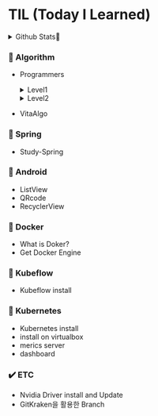 # TIL (Today I Learned)

<details>
<summary>Github Stats🐤</summary>
  
[![Anurag's github stats](https://github-readme-stats.vercel.app/api?username=Kim-SuBin)](https://github.com/anuraghazra/github-readme-stats)

</details>

### 📕 Algorithm
- Programmers
  <details><summary>Level1</summary>
  
  - 두 정수 사이의 합
  - 문자열 내림차순으로 배치하기
  - 평균 구하기
  - 약수의 합
  - 짝수와 홀수
  - 수박수박수박수박수박수?
  - 자릿수 더하기
  - 나누어 떨어지는 숫자 배열
  - 제일 작은 수 제거하기
  - 서울에서 김서방 찾기
  - 가운데 글자 가져오기
  - 같은 숫자는 싫어
  - 문자열 내 마음대로 정렬하기
  - 문자열 내 p와 y의 개수
  - 문자열을 정수로 바꾸기
  - 문자열 다루기 기본
  - 이상한 문자 만들기
  - x만큼 간격이 있는 n개의 숫자
  - 핸드폰 번호 가리기
  - 직사각형 별찍기
  - 정수 내림차순으로 배치하기
  - 자연수 뒤집어 배열로 만들기
  - 하샤드 수
  - 정수 제곱근 판별
  - 소수 찾기
  - 최대공약수와 최소공배수
  - 콜라츠 추측
  - 행렬의 덧셈
  - 2016년
  - 시저 암호
  - k번째 수
  - 완주하지 못한 선수
  - 모의고사
  - 체육복
  - 예산
  - [1차]비밀지도
  - [2020 카카오 인턴]키패드 누르기
  - 2018 KAKAO BLIND RECRUITMENT [1차] 다트 게임
  - 2019 카카오 개발자 겨울 인턴십 크레인 인형뽑기 게임
  - 2019 KAKAO BLIND RECRUITMENT 실패율
  
  </details>
  <details><summary>Level2</summary>
   
   - 최댓값과 최솟값
   - 올바른 괄호
   - 피보나치 수
   - 최솟값 만들기
   - N개의 최소공배수
   - 전화번호 목록
   - 기능개발
   - 위장
   - 주식가격
   
   </details>
- VitaAlgo

### 📗 Spring
- Study-Spring

### 📙 Android
- ListView
- QRcode
- RecyclerView

### 📘 Docker
- What is Doker?
- Get Docker Engine

### 📘 Kubeflow
- Kubeflow install

### 📘 Kubernetes
- Kubernetes install
- install on virtualbox
- merics server
- dashboard

### ✔️ ETC
- Nvidia Driver install and Update
- GitKraken을 활용한 Branch
